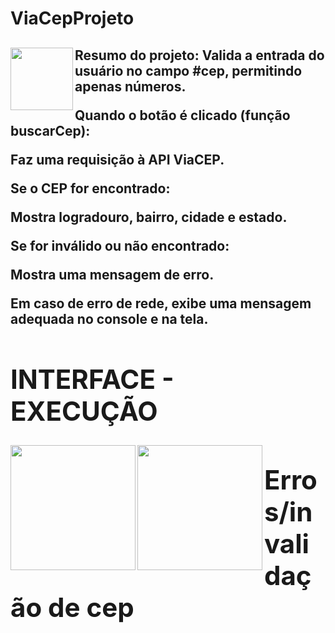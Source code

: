 # ViaCepProjeto

<h2>
<img align = "left" height= "100" src = "https://img.icons8.com/?size=100&id=Nkym0Ujb8VGI&format=png&color=000000"/>Resumo do projeto: Valida a entrada do usuário no campo #cep, permitindo apenas números.
  
Quando o botão é clicado (função buscarCep):
  
Faz uma requisição à API ViaCEP.
  
Se o CEP for encontrado:

Mostra logradouro, bairro, cidade e estado.

Se for inválido ou não encontrado:

Mostra uma mensagem de erro.

Em caso de erro de rede, exibe uma mensagem adequada no console e na tela.
<div>
<H1>INTERFACE - EXECUÇÃO</H1>
<img align = "left" height = "200" src = "https://i.postimg.cc/x1YBVSYv/interface-do-site.jpg"/>
<img align = "left" height = "200" src = "https://i.postimg.cc/fypX75b5/funcionando.jpg"/>
</div>

<div>
<h1>Erros/invalidação de cep</h1>
<div/>
